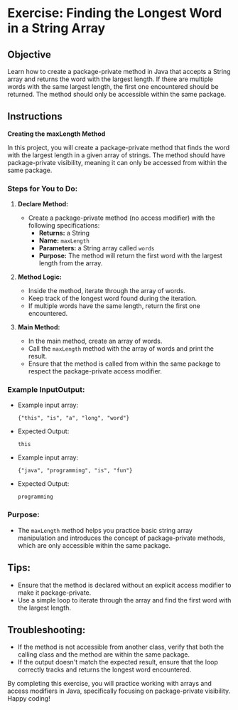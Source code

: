 # Exercise: Finding the Longest Word in a String Array

## Objective
Learn how to create a package-private method in Java that accepts a String array and returns the word with the largest length. If there are multiple words with the same largest length, the first one encountered should be returned. The method should only be accessible within the same package.

## Instructions

**Creating the maxLength Method**

In this project, you will create a package-private method that finds the word with the largest length in a given array of strings. The method should have package-private visibility, meaning it can only be accessed from within the same package.

### Steps for You to Do:

1. **Declare Method:**
    - Create a package-private method (no access modifier) with the following specifications:
        - **Returns:** a String
        - **Name:** `maxLength`
        - **Parameters:** a String array called `words`
        - **Purpose:** The method will return the first word with the largest length from the array.

2. **Method Logic:**
    - Inside the method, iterate through the array of words.
    - Keep track of the longest word found during the iteration.
    - If multiple words have the same length, return the first one encountered.

3. **Main Method:**
    - In the main method, create an array of words.
    - Call the `maxLength` method with the array of words and print the result.
    - Ensure that the method is called from within the same package to respect the package-private access modifier.

### Example InputOutput:

- Example input array:
  ```
  {"this", "is", "a", "long", "word"}
  ```

- Expected Output:
  ```
  this
  ```

- Example input array:
  ```
  {"java", "programming", "is", "fun"}
  ```

- Expected Output:
  ```
  programming
  ```

### Purpose:

- The `maxLength` method helps you practice basic string array manipulation and introduces the concept of package-private methods, which are only accessible within the same package.

## Tips:
- Ensure that the method is declared without an explicit access modifier to make it package-private.
- Use a simple loop to iterate through the array and find the first word with the largest length.

## Troubleshooting:
- If the method is not accessible from another class, verify that both the calling class and the method are within the same package.
- If the output doesn't match the expected result, ensure that the loop correctly tracks and returns the longest word encountered.

By completing this exercise, you will practice working with arrays and access modifiers in Java, specifically focusing on package-private visibility. Happy coding!
